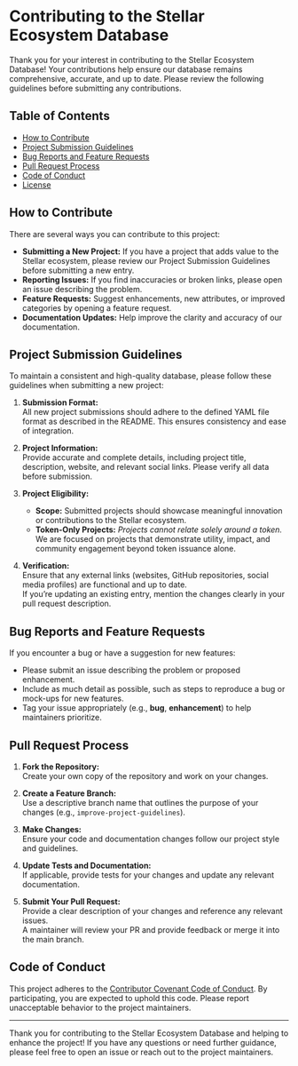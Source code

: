 # Contributing to the Stellar Ecosystem Database

Thank you for your interest in contributing to the Stellar Ecosystem Database! Your contributions help ensure our database remains comprehensive, accurate, and up to date. Please review the following guidelines before submitting any contributions.

## Table of Contents

- [How to Contribute](#how-to-contribute)
- [Project Submission Guidelines](#project-submission-guidelines)
- [Bug Reports and Feature Requests](#bug-reports-and-feature-requests)
- [Pull Request Process](#pull-request-process)
- [Code of Conduct](#code-of-conduct)
- [License](#license)

## How to Contribute

There are several ways you can contribute to this project:

- **Submitting a New Project:** If you have a project that adds value to the Stellar ecosystem, please review our Project Submission Guidelines before submitting a new entry.
- **Reporting Issues:** If you find inaccuracies or broken links, please open an issue describing the problem.
- **Feature Requests:** Suggest enhancements, new attributes, or improved categories by opening a feature request.
- **Documentation Updates:** Help improve the clarity and accuracy of our documentation.

## Project Submission Guidelines

To maintain a consistent and high-quality database, please follow these guidelines when submitting a new project:

1. **Submission Format:**  
   All new project submissions should adhere to the defined YAML file format as described in the README. This ensures consistency and ease of integration.

2. **Project Information:**  
   Provide accurate and complete details, including project title, description, website, and relevant social links. Please verify all data before submission.

3. **Project Eligibility:**  
   - **Scope:** Submitted projects should showcase meaningful innovation or contributions to the Stellar ecosystem.  
   - **Token-Only Projects:** *Projects cannot relate solely around a token.* We are focused on projects that demonstrate utility, impact, and community engagement beyond token issuance alone.

4. **Verification:**  
   Ensure that any external links (websites, GitHub repositories, social media profiles) are functional and up to date.  
   If you’re updating an existing entry, mention the changes clearly in your pull request description.

## Bug Reports and Feature Requests

If you encounter a bug or have a suggestion for new features:
- Please submit an issue describing the problem or proposed enhancement.
- Include as much detail as possible, such as steps to reproduce a bug or mock-ups for new features.
- Tag your issue appropriately (e.g., **bug**, **enhancement**) to help maintainers prioritize.

## Pull Request Process

1. **Fork the Repository:**  
   Create your own copy of the repository and work on your changes.

2. **Create a Feature Branch:**  
   Use a descriptive branch name that outlines the purpose of your changes (e.g., `improve-project-guidelines`).

3. **Make Changes:**  
   Ensure your code and documentation changes follow our project style and guidelines.

4. **Update Tests and Documentation:**  
   If applicable, provide tests for your changes and update any relevant documentation.

5. **Submit Your Pull Request:**  
   Provide a clear description of your changes and reference any relevant issues.  
   A maintainer will review your PR and provide feedback or merge it into the main branch.

## Code of Conduct

This project adheres to the [Contributor Covenant Code of Conduct](https://www.contributor-covenant.org/). By participating, you are expected to uphold this code. Please report unacceptable behavior to the project maintainers.


---

Thank you for contributing to the Stellar Ecosystem Database and helping to enhance the project! If you have any questions or need further guidance, please feel free to open an issue or reach out to the project maintainers.
